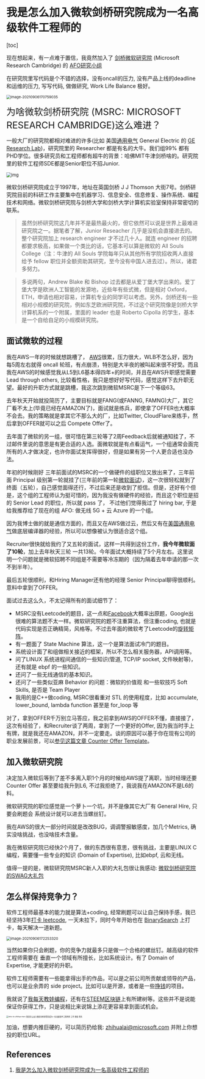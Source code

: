 # 我是怎么加入微软剑桥研究院成为一名高级软件工程师的



[toc]

现在想起来，有一点难于置信，我竟然加入了 [剑桥微软研究院](https://www.microsoft.com/en-us/research/people/zhihualai/) (Microsoft Research Cambridge) 的 [AFO研究小组](https://www.microsoft.com/en-us/research/group/azure-for-operators-afo-research/#!people)

在研究院里写代码是个不错的选择，没有oncall的压力, 没有产品上线的deadline和运维的压力, 写写代码, 做做研究, Work Life Balance 极好。

<img src="./img/image-20210906170759035.png" alt="image-20210906170759035" style="zoom:67%;" />



<font size=5> 为啥微软剑桥研究院 (MSRC: MICROSOFT RESEARCH CAMBRIDGE)这么难进？</font>

一般大厂的研究院都相对难进的许多(比如 美国[通用电气](https://justyy.com/archives/31796) General Electric 的 [GE Research Lab](https://www.ge.com/research/))，研究院里的 Researcher 都是有名的大牛。我们组99% 都有PHD学位。很多研究员和工程师都有超牛的背景：哈佛MIT牛津剑桥啥的。研究院里的软件工程师SDE都是Senior职位不招Junior.

<img src="./img/msrc-introduction-cn.jpg" alt="img" style="zoom:80%;" />

微软剑桥研究院成立于1997年，地址在英国剑桥 J J Thomson 大街7号。剑桥研究院目前的科研工作主要集中在机器学习、信息安全、信息修复、操作系统、编程技术和网络。微软剑桥研究院与剑桥大学和剑桥大学计算机实验室保持非常密切的联系。

> 虽然剑桥研究院这几年并不是最热最火的，但它依然可以说是世界上最难进研究院之一。据笔者了解，Junior Reseacher 几乎是没机会直接进去的。整个研究院加上 research engineer 才不过几十人。就连 engineer 的招聘都要求极高，如果做一个类比的话，它基本可以算是微软的 All Souls College（注：牛津的 All Souls 学院每年只从其他所有学院招收两人直接给予 fellow 职位并全额资助其研究，至今没有中国人进去过）。所以，诸君多努力。

> 多说两句，Andrew Blake 和 Bishop 过去都是从爱丁堡大学出来的。爱丁堡大学是欧洲人工智能的发源地，近些年有些式微，但是相对 Oxford，ETH，申请也相对容易，计算机专业的同学可以考虑。另外，剑桥还有一些相对小规模的研究院，例如东芝欧洲研究院，不过这个研究院像是剑桥大学计算机系的一个附属，里面的 leader 也是 Roberto Cipolla 的学生，基本是一个自给自足的小规模研究院。

## 面试微软的过程

我在AWS一年的时候就想跳槽了， [AWS](https://justyy.com/archives/6611)很累，压力很大，WLB不怎么好，因为每5周左右就得 oncall 轮班，有点崩溃，特别是大半夜的被叫起来很不好受。而且我在AWS的时候感觉我从L5到L6基本得四年+的时间，并且在AWS升职感觉需要 Lead through others, 比较看性格，我只是想好好写代码，感觉这样下去升职无望。最好的升职方式就是跳槽，我这次跳到微软MSRC是下一个等级63。

去年秋天开始就投简历了，主要目标就是FANG(或FANNG, FAMNG)大厂，其它厂看不太上(毕竟已经在AMAZON了)，面试就是练兵，即使拿了OFFER也大概率不会去。我的策略就是拿其它不那么大的厂，比如Twitter, CloudFlare来练手，然后拿到OFFER就可以之后 Compete Offer了。

去年面了微软的另一组，很可惜在第三轮等了2周Feedback后就被通知挂了，不过邮件里说的意思是有更合适的人选。面微软就是有点看运气，一个组通常会面完所有的人才做决定，也许你面试发挥得很好，但是如果有另一个人更合适也没办法。

年初的时候刚好 三年前面试的MSRC的一个做硬件的组职位又放出来了，三年前面 Principal 级别第一轮就挂了(三年前的第一轮[微软面试](https://justyy.com/archives/18670))，这一次很轻松就到了终面（五轮），自己感觉面得还行，不过后来还是收到了拒信。但是，还好有个但是，这个组的工程师认为挺可惜的，因为我没有做硬件的经验，而且这个职位是招的 Senior Lead 的职位，所以就 pass 了， 不过他们觉得我过了 hiring bar, 于是给我推荐给了现在的组 AFO: 做无线 5G + 云 Azure 的一个组。

因为我博士做的就是通信方面的，而且又在AWS做过云，然后又有在[美国通用电气](https://justyy.com/archives/18686)做底层编译器的经验，所以可以想像被认为很适合这个组。

Recruiter很快就给我约了又五轮的面试，这样一共得到这份工作，**我今年微软面了10轮**，加上去年秋天三轮 一共13轮。今年面试大概持续了5个月左右。这里说明一个问题就是微软招聘不同组是不需要等冷冻期的（因为隔着去年申请的那一次不到半年）。

最后五轮很顺利，和Hiring Manager还有他的经理 Senior Principal聊得很顺利。意料中拿到了OFFER。

面试过去这么久，不太记得所有的面试细节了：

- MSRC没有Leetcode的题目，这一点和[Facebook](https://justyy.com/archives/19030)大概率出原题，Google出很难的算法题不太一样。微软研究院的题不注重算法，但注重coding, 也就是代码实现是否正确精简，风格等。不过去年面的微软考了Leetcode的[旋转矩阵](https://helloacm.com/how-to-rotate-a-matrix-clockwise-and-anti-clockwise-in-place/)。
- 有一题面了 State Machine 算法，这一个是算法面试冷门的题目。
- 系统设计面了和组做相关接近的框架，所以不怎么相关服务器，API调用等。
- 问了LINUX 系统进程间通信的一些知识(管道, TCP/IP socket, 文件映射等)，还有就是 ebpf 的一些知识。
- 还问了一些无线通信的基本知识。
- 还问了一些类似亚麻 Behavior 的问题：微软的价值观 和一些软技巧 Soft Skills, 是否是 Team Player
- 我用的是C++做coding, MSRC很看重对 STL 的使用程度，比如 accumulate, lower_bound, lambda function 甚至是 for_loop 等

对了，拿到OFFER千万别立马答应，我之前拿到AWS的OFFER不懂，直接接了，这次有经验了，和Recruiter谈了两周，拿到了一个更好的Offer, 因为我当时手上有牌，就是我还在AMAZON，并不一定要走。谈的原因可以基于你在现有公司的职业发展前景，可以[参见这篇文章 Counter Offer Template](https://helloacm.com/an-example-email-to-negotiate-your-package/)。

## 加入微软研究院

决定加入微软后等到了差不多离入职1个月的时候给AWS提了离职，当时经理还要 Counter Offer 甚至要给我升到L6, 不过我拒绝了，我说我在AMAZON不是L6的料。

微软研究院的职位感觉是一个萝卜一个坑，并不是像其它大厂有 General Hire, 只要会刷题会 系统设计就可以进去当螺丝钉。

我在AWS的很大一部分时间就是改改BUG，调调警报敏感度，加几个Metrics, 确实没啥挑战，也没啥技术含量。

我在微软研究院已经快2个月了，做的东西很有意思，很有挑战，主要是LINUX C编程，需要懂一些专业的知识 (Domain of Expertise), 比如ebpf, 云和无线。

值得一提的是，微软研究院MSRC新人入职的大礼包很让我感动: [微软剑桥研究院的SWAG大礼包](https://justyy.com/archives/45543)

## 怎么样保持竞争力？

软件工程师最基本的能力就是算法+coding, 经常刷题可以让自己保持手感，我已经坚持3年[打卡 leetcode](https://justyy.com/archives/44858), 一天未拉下，同时今年开始也在 [BinarySearch](https://binarysearch.com/@/justyy) 上打卡，每天解决一道新题。

<img src="./img/image-20210906172253320.png" alt="image-20210906172253320" style="zoom:67%;" />

当然如果你只会刷题，你的竞争力就最多只是做一个合格的螺丝钉。越高级的软件工程师需要在 垂直一个领域有所擅长，比如系统设计。有了 Domain of Expertise, 才能更好的升职。

软件工程师需要有一些能拿得出手的作品，可以是之前公司所贡献或领导的产品，也可以是业余弄的 side project。比如可以是开源，或者是一些[挣钱](https://justyy.com/archives/31554)的项目。

我就说了[我每天教娃编程](https://space.bilibili.com/1826201500)，还有在[STEEM区块链](https://steemyy.com/steemit-tools/)上有所建树等。这些并不是说能保证你获得工作，只是说相比来说锦上添花更容易拿到面试机会。

<img src="./img/intro-to-zhihua-msrc.jpg" alt="intro-to-zhihua-msrc 我是怎么加入微软剑桥研究院成为一名高级软件工程师的 工作 微软 资讯 " style="zoom: 33%;" />



加油，想要内推巨硬的，可以简历扔给我: zhihualai@microsoft.com 并附上你想投的职位URL。



## References 

1. [我是怎么加入微软剑桥研究院成为一名高级软件工程师的](https://justyy.com/archives/45631)

